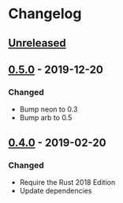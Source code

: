 # Changelog

## [Unreleased]

## [0.5.0] - 2019-12-20

### Changed

- Bump neon to 0.3
- Bump arb to 0.5

## [0.4.0] - 2019-02-20

### Changed

- Require the Rust 2018 Edition
- Update dependencies

[unreleased]: https://github.com/adriankumpf/arb-js/compare/v0.5.0...HEAD
[0.5.0]: https://github.com/adriankumpf/arb-js/compare/v0.4.0...v0.5.0
[0.4.0]: https://github.com/adriankumpf/arb-js/compare/v0.3.0...v0.4.0
[0.3.0]: https://github.com/adriankumpf/arb-js/compare/v0.2.0...v0.3.0
[0.2.0]: https://github.com/adriankumpf/arb-js/compare/v0.1.0...v0.2.0
[0.1.0]: https://github.com/adriankumpf/arb-js/compare/e554faa...v1.0.0

